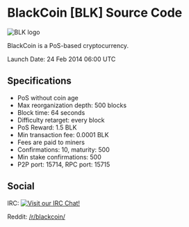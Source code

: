 BlackCoin [BLK] Source Code
===========================

![BLK logo](http://blackcoin.co/img/blackcoin-128.png)

BlackCoin is a PoS-based cryptocurrency.

Launch Date: 24 Feb 2014 06:00 UTC


Specifications
--------------

* PoS without coin age
* Max reorganization depth: 500 blocks
* Block time: 64 seconds
* Difficulty retarget: every block
* PoS Reward: 1.5 BLK
* Min transaction fee: 0.0001 BLK
* Fees are paid to miners
* Confirmations: 10, maturity: 500
* Min stake confirmations: 500
* P2P port: 15714, RPC port: 15715


Social
---------

IRC: [![Visit our IRC Chat!](https://kiwiirc.com/buttons/chat.freenode.net/blackcoin.png)](https://kiwiirc.com/client/chat.freenode.net/?nick=Blackcoiner|?&theme=cli#blackcoin)

Reddit: [/r/blackcoin/](https://www.reddit.com/r/blackcoin)

